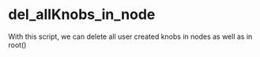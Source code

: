 # del_allKnobs_in_node
With this script, we can delete all user created knobs in nodes as well as in root()
